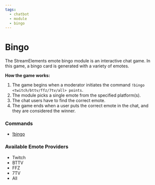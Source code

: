 ```yaml
---
tags:
  - chatbot
  - module
  - bingo
---
```


# Bingo

The StreamElements emote bingo module is an interactive chat game. In this game, a bingo card is generated with a variety of emotes.

**How the game works:**

1. The game begins when a moderator initiates the command `!bingo <twitch/bttv/ffz/7tv/all> points`.
2. The module picks a single emote from the specified platform(s).
3. The chat users have to find the correct emote.
4. The game ends when a user puts the correct emote in the chat, and they are considered the winner.

### Commands

- [!bingo](/chatbot/commands/default/bingo)

### Available Emote Providers

- Twitch
- BTTV
- FFZ
- 7TV
- All
